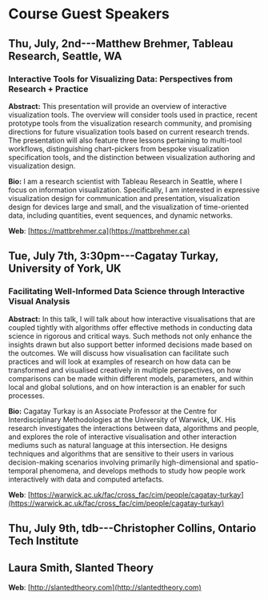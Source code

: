 # Course Guest Speakers


## Thu, July, 2nd---Matthew Brehmer, Tableau Research, Seattle, WA

### Interactive Tools for Visualizing Data: Perspectives from Research + Practice

**Abstract:** This presentation will provide an overview of interactive visualization tools. The overview will consider tools used in practice, recent prototype tools from the visualization research community, and promising directions for future visualization tools based on current research trends. The presentation will also feature three lessons pertaining to multi-tool workflows, distinguishing chart-pickers from bespoke visualization specification tools, and the distinction between visualization authoring and visualization design.

**Bio:** I am a research scientist with Tableau Research in Seattle, where I focus on information visualization. Specifically, I am interested in expressive visualization design for communication and presentation, visualization design for devices large and small, and the visualization of time-oriented data, including quantities, event sequences, and dynamic networks.

**Web**: [https://mattbrehmer.ca](https://mattbrehmer.ca)


## Tue, July 7th, 3:30pm---Cagatay Turkay, University of York, UK

### Facilitating Well-Informed Data Science through Interactive Visual Analysis

**Abstract:** In this talk, I will talk about how interactive visualisations that are coupled tightly with algorithms offer effective methods in conducting data science in rigorous and critical ways. Such methods not only enhance the insights drawn but also support better informed decisions made based on the outcomes. We will discuss how visualisation can facilitate such practices and will look at examples of research on how data can be transformed and visualised creatively in multiple perspectives, on how comparisons can be made within different models, parameters, and within local and global solutions, and on how interaction is an enabler for such processes.

**Bio:** Cagatay Turkay is an Associate Professor at the Centre for Interdisciplinary Methodologies at the University of Warwick, UK. His research investigates the interactions between data, algorithms
 and people, and explores the role of interactive visualisation and other interaction mediums such as natural language at this intersection. He designs techniques and algorithms that are sensitive to their users in various decision-making scenarios involving primarily high-dimensional and spatio-temporal phenomena, and develops methods to study how people work interactively with data and computed artefacts.

**Web**: [https://warwick.ac.uk/fac/cross_fac/cim/people/cagatay-turkay](https://warwick.ac.uk/fac/cross_fac/cim/people/cagatay-turkay)

## Thu, July 9th, tdb---Christopher Collins, Ontario Tech Institute
<!--
**Title:** 
**Abstract:** 
**Bio:** 
**Web**: 
-->

## Laura Smith, Slanted Theory
<!--
**Title:** 
**Abstract:** 
**Bio:** 
-->
**Web**: [http://slantedtheory.com](http://slantedtheory.com)

